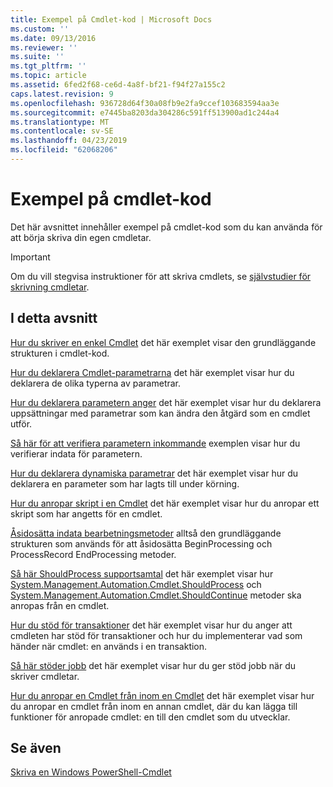 ```yaml
---
title: Exempel på Cmdlet-kod | Microsoft Docs
ms.custom: ''
ms.date: 09/13/2016
ms.reviewer: ''
ms.suite: ''
ms.tgt_pltfrm: ''
ms.topic: article
ms.assetid: 6fed2f68-ce6d-4a8f-bf21-f94f27a155c2
caps.latest.revision: 9
ms.openlocfilehash: 936728d64f30a08fb9e2fa9ccef103683594aa3e
ms.sourcegitcommit: e7445ba8203da304286c591ff513900ad1c244a4
ms.translationtype: MT
ms.contentlocale: sv-SE
ms.lasthandoff: 04/23/2019
ms.locfileid: "62068206"
---
```

# <a name="examples-of-cmdlet-code"></a>Exempel på cmdlet-kod

Det här avsnittet innehåller exempel på cmdlet-kod som du kan använda för att börja skriva din egen cmdletar.

> [!IMPORTANT]
> Om du vill stegvisa instruktioner för att skriva cmdlets, se [självstudier för skrivning cmdletar](./tutorials-for-writing-cmdlets.md).

## <a name="in-this-section"></a>I detta avsnitt

[Hur du skriver en enkel Cmdlet](./how-to-write-a-simple-cmdlet.md) det här exemplet visar den grundläggande strukturen i cmdlet-kod.

[Hur du deklarera Cmdlet-parametrarna](./how-to-declare-cmdlet-parameters.md) det här exemplet visar hur du deklarera de olika typerna av parametrar.

[Hur du deklarera parametern anger](./how-to-declare-parameter-sets.md) det här exemplet visar hur du deklarera uppsättningar med parametrar som kan ändra den åtgärd som en cmdlet utför.

[Så här för att verifiera parametern inkommande](./how-to-validate-parameter-input.md) exemplen visar hur du verifierar indata för parametern.

[Hur du deklarera dynamiska parametrar](./how-to-declare-dynamic-parameters.md) det här exemplet visar hur du deklarera en parameter som har lagts till under körning.

[Hur du anropar skript i en Cmdlet](./how-to-invoke-scripts-within-a-cmdlet.md) det här exemplet visar hur du anropar ett skript som har angetts för en cmdlet.

[Åsidosätta indata bearbetningsmetoder](./how-to-override-input-processing-methods.md) alltså den grundläggande strukturen som används för att åsidosätta BeginProcessing och ProcessRecord EndProcessing metoder.

[Så här ShouldProcess supportsamtal](./how-to-request-confirmations.md) det här exemplet visar hur [System.Management.Automation.Cmdlet.ShouldProcess](/dotnet/api/System.Management.Automation.Cmdlet.ShouldProcess) och [System.Management.Automation.Cmdlet.ShouldContinue](/dotnet/api/System.Management.Automation.Cmdlet.ShouldContinue) metoder ska anropas från en cmdlet.

[Hur du stöd för transaktioner](./how-to-support-transactions.md) det här exemplet visar hur du anger att cmdleten har stöd för transaktioner och hur du implementerar vad som händer när cmdlet: en används i en transaktion.

[Så här stöder jobb](./how-to-support-jobs.md) det här exemplet visar hur du ger stöd jobb när du skriver cmdletar.

[Hur du anropar en Cmdlet från inom en Cmdlet](./how-to-invoke-a-cmdlet-from-within-a-cmdlet.md) det här exemplet visar hur du anropar en cmdlet från inom en annan cmdlet, där du kan lägga till funktioner för anropade cmdlet: en till den cmdlet som du utvecklar.

## <a name="see-also"></a>Se även

[Skriva en Windows PowerShell-Cmdlet](./writing-a-windows-powershell-cmdlet.md)
